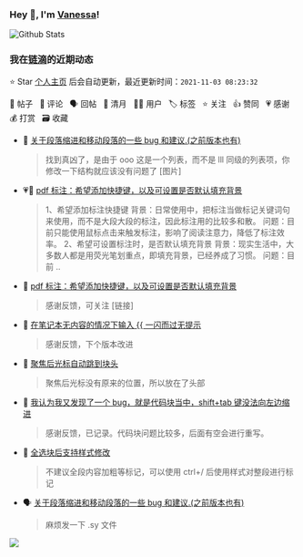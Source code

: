 ### Hey 👋, I'm [Vanessa](http://vanessa.b3log.org/)!

![Github Stats](https://github-readme-stats.vercel.app/api?username=Vanessa219&show_icons=true)

<!--events start -->

### 我在[链滴](https://ld246.com)的近期动态

⭐️ Star [个人主页](https://github.com/Vanessa219/Vanessa219) 后会自动更新，最近更新时间：`2021-11-03 08:23:32`

📝 帖子 &nbsp; 💬 评论 &nbsp; 🗣 回帖 &nbsp; 🌙 清月 &nbsp; 👨‍💻 用户 &nbsp; 🏷️ 标签 &nbsp; ⭐️ 关注 &nbsp; 👍 赞同 &nbsp; 💗 感谢 &nbsp; 💰 打赏 &nbsp; 🗃 收藏

* 💬 [关于段落缩进和移动段落的一些 bug 和建议.(之前版本也有)](https://ld246.com/article/1635523662650/comment/1635869324066#comments)

  > 找到真凶了，是由于 ooo 这是一个列表，而不是 lll 同级的列表项，你修改一下结构就应该没有问题了 [图片]
* 💗📝 [pdf 标注：希望添加快捷键，以及可设置是否默认填充背景](https://ld246.com/article/1635848437941)

  > 1、希望添加标注快捷键 背景：日常使用中，把标注当做标记关键词句来使用，而不是大段大段的标注，因此标注用的比较多和散。 问题：目前只能使用鼠标点击来触发标注，影响了阅读注意力，降低了标注效率。 2、希望可设置标注时，是否默认填充背景 背景：现实生活中，大多数人都是用荧光笔划重点，即填充背景，已经养成了习惯。 问题：目前 ..
* 💬 [pdf 标注：希望添加快捷键，以及可设置是否默认填充背景](https://ld246.com/article/1635848437941/comment/1635868561509#comments)

  > 感谢反馈，可关注 [链接]
* 💬 [在笔记本无内容的情况下输入 {{ 一闪而过无提示](https://ld246.com/article/1635815483894/comment/1635865884070#comments)

  > 感谢反馈，下个版本改进
* 💬 [聚焦后光标自动跳到块头](https://ld246.com/article/1635836560219/comment/1635843731667#comments)

  > 聚焦后光标没有原来的位置，所以放在了头部
* 💬 [我认为我又发现了一个 bug，就是代码块当中，shift+tab 键没法向左边缩进](https://ld246.com/article/1635773282738/comment/1635783312742#comments)

  > 感谢反馈，已记录。代码块问题比较多，后面有空会进行重写。
* 💬 [全选块后支持样式修改](https://ld246.com/article/1635764800171/comment/1635766341431#comments)

  > 不建议全段内容加粗等标记，可以使用 ctrl+/ 后使用样式对整段进行标记
* 🗣 [关于段落缩进和移动段落的一些 bug 和建议.(之前版本也有)](https://ld246.com/article/1635523662650/comment/1635620043183#comments)

  > 麻烦发一下 .sy 文件


<!--events end -->

<a title="Hits" target="_blank" href="https://github.com/Vanessa219/Vanessa219"><img src="https://hits.b3log.org/Vanessa219/Vanessa219.svg"></a>
